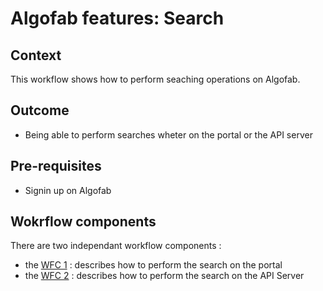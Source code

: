 
# Algofab features: Search

## Context

This workflow shows how to perform seaching operations on Algofab.

## Outcome

* Being able to perform searches wheter on the portal or the API server

## Pre-requisites

* Signin up on Algofab

## Wokrflow components

There are two independant workflow components :

* the [WFC 1](./poral.md) : describes how to perform the search on the portal
* the [WFC 2](./api.md) : describes how to perform the search on the API Server

